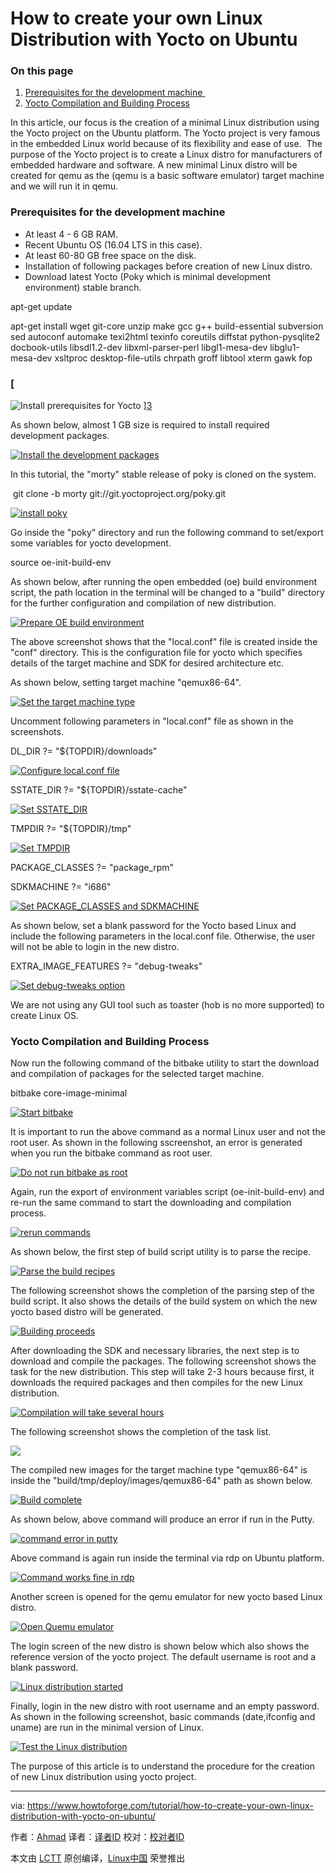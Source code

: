 How to create your own Linux Distribution with Yocto on Ubuntu
============================================================

### On this page

1.  [Prerequisites for the development machine ][1]
2.  [Yocto Compilation and Building Process][2]

In this article, our focus is the creation of a minimal Linux distribution using the Yocto project on the Ubuntu platform. The Yocto project is very famous in the embedded Linux world because of its flexibility and ease of use.  The purpose of the Yocto project is to create a Linux distro for manufacturers of embedded hardware and software. A new minimal Linux distro will be created for qemu as the (qemu is a basic software emulator) target machine and we will run it in qemu. 

### Prerequisites for the development machine 

*   At least 4 - 6 GB RAM.
*   Recent Ubuntu OS (16.04 LTS in this case).
*   At least 60-80 GB free space on the disk.
*   Installation of following packages before creation of new Linux distro.
*   Download latest Yocto (Poky which is minimal development environment) stable branch.

apt-get update

apt-get install wget git-core unzip make gcc g++ build-essential subversion sed autoconf automake texi2html texinfo coreutils diffstat python-pysqlite2 docbook-utils libsdl1.2-dev libxml-parser-perl libgl1-mesa-dev libglu1-mesa-dev xsltproc desktop-file-utils chrpath groff libtool xterm gawk fop

### [
 ![Install prerequisites for Yocto](https://www.howtoforge.com/images/how-to-create-your-own-linux-distribution-with-yocto/1-pre_requisite_packages-1.png) 
][3]

As shown below, almost 1 GB size is required to install required development packages.

[
 ![Install the development packages](https://www.howtoforge.com/images/how-to-create-your-own-linux-distribution-with-yocto/2-pre_requisite_packages-2.png) 
][4]

In this tutorial, the "morty" stable release of poky is cloned on the system.

 git clone -b morty git://git.yoctoproject.org/poky.git

[
 ![install poky](https://www.howtoforge.com/images/how-to-create-your-own-linux-distribution-with-yocto/download_morty_of_yocto.png) 
][5]

Go inside the "poky" directory and run the following command to set/export some variables for yocto development.

source oe-init-build-env

As shown below, after running the open embedded (oe) build environment script, the path location in the terminal will be changed to a "build" directory for the further configuration and compilation of new distribution. 

[
 ![Prepare OE build environment](https://www.howtoforge.com/images/how-to-create-your-own-linux-distribution-with-yocto/source_environment_script.png) 
][6]

The above screenshot shows that the "local.conf" file is created inside the "conf" directory. This is the configuration file for yocto which specifies details of the target machine and SDK for desired architecture etc.

As shown below, setting target machine "qemux86-64".

[
 ![Set the target machine type](https://www.howtoforge.com/images/how-to-create-your-own-linux-distribution-with-yocto/selected_target.png) 
][7]

Uncomment following parameters in "local.conf" file as shown in the screenshots.

DL_DIR ?= "${TOPDIR}/downloads"

[
 ![Configure local.conf file](https://www.howtoforge.com/images/how-to-create-your-own-linux-distribution-with-yocto/uncheck_Download_parameters.png) 
][8]

SSTATE_DIR ?= "${TOPDIR}/sstate-cache"

[
 ![Set SSTATE_DIR](https://www.howtoforge.com/images/how-to-create-your-own-linux-distribution-with-yocto/uncheck_sstate_parametes.png) 
][9]

TMPDIR ?= "${TOPDIR}/tmp"

[
 ![Set TMPDIR](https://www.howtoforge.com/images/how-to-create-your-own-linux-distribution-with-yocto/tempdir_uncheck_paramerter.png) 
][10]

PACKAGE_CLASSES ?= "package_rpm"

SDKMACHINE ?= "i686"

[
 ![Set PACKAGE_CLASSES and SDKMACHINE](https://www.howtoforge.com/images/how-to-create-your-own-linux-distribution-with-yocto/sdk_and_package_selection.png) 
][11]

As shown below, set a blank password for the Yocto based Linux and include the following parameters in the local.conf file. Otherwise, the user will not be able to login in the new distro.

EXTRA_IMAGE_FEATURES ?= "debug-tweaks"

[
 ![Set debug-tweaks option](https://www.howtoforge.com/images/how-to-create-your-own-linux-distribution-with-yocto/extra-features_for_blank_password.png) 
][12]

We are not using any GUI tool such as toaster (hob is no more supported) to create Linux OS.

### Yocto Compilation and Building Process

Now run the following command of the bitbake utility to start the download and compilation of packages for the selected target machine.

bitbake core-image-minimal

[
 ![Start bitbake](https://www.howtoforge.com/images/how-to-create-your-own-linux-distribution-with-yocto/bitbake_coreimageminimal.png) 
][13]

It is important to run the above command as a normal Linux user and not the root user. As shown in the following sscreenshot, an error is generated when you run the bitbake command as root user.

[
 ![Do not run bitbake as root](https://www.howtoforge.com/images/how-to-create-your-own-linux-distribution-with-yocto/dont_user_as_a_root.png) 
][14]

Again, run the export of environment variables script (oe-init-build-env) and re-run the same command to start the downloading and compilation process.

[
 ![rerun commands](https://www.howtoforge.com/images/how-to-create-your-own-linux-distribution-with-yocto/runniing_bitbake_again-normal_user.png) 
][15]

As shown below, the first step of build script utility is to parse the recipe.

[
 ![Parse the build recipes](https://www.howtoforge.com/images/how-to-create-your-own-linux-distribution-with-yocto/parsing-receipe.png) 
][16]

The following screenshot shows the completion of the parsing step of the build script. It also shows the details of the build system on which the new yocto based distro will be generated.

[
 ![Building proceeds](https://www.howtoforge.com/images/how-to-create-your-own-linux-distribution-with-yocto/output_of_parsing.png) 
][17]

After downloading the SDK and necessary libraries, the next step is to download and compile the packages. The following screenshot shows the task for the new distribution. This step will take 2-3 hours because first, it downloads the required packages and then compiles for the new Linux distribution.

[
 ![Compilation will take several hours](https://www.howtoforge.com/images/how-to-create-your-own-linux-distribution-with-yocto/task_list.png) 
][18]

The following screenshot shows the completion of the task list.

[
 ![](https://www.howtoforge.com/images/how-to-create-your-own-linux-distribution-with-yocto/downloaded-all_packages_and_compiled.png) 
][19]

The compiled new images for the target machine type "qemux86-64" is inside the "build/tmp/deploy/images/qemux86-64" path as shown below.

[
 ![Build complete](https://www.howtoforge.com/images/how-to-create-your-own-linux-distribution-with-yocto/new_linux_compiled_under_qemux86_64.png) 
][20]

As shown below, above command will produce an error if run in the Putty.

[
 ![command error in putty](https://www.howtoforge.com/images/how-to-create-your-own-linux-distribution-with-yocto/error_on_putty.png) 
][21]

Above command is again run inside the terminal via rdp on Ubuntu platform.

[
 ![Command works fine in rdp](https://www.howtoforge.com/images/how-to-create-your-own-linux-distribution-with-yocto/runqemu_command.png) 
][22]

Another screen is opened for the qemu emulator for new yocto based Linux distro.

[
 ![Open Quemu emulator](https://www.howtoforge.com/images/how-to-create-your-own-linux-distribution-with-yocto/new_linux_inside_the_qemu_.png) 
][23]

The login screen of the new distro is shown below which also shows the reference version of the yocto project. The default username is root and a blank password.

[
 ![Linux distribution started](https://www.howtoforge.com/images/how-to-create-your-own-linux-distribution-with-yocto/reference_distro.png) 
][24]

Finally, login in the new distro with root username and an empty password. As shown in the following screenshot, basic commands (date,ifconfig and uname) are run in the minimal version of Linux.

[
 ![Test the Linux distribution](https://www.howtoforge.com/images/how-to-create-your-own-linux-distribution-with-yocto/inside_new_linux_distro_running_on_qemu_3.png) 
][25]

The purpose of this article is to understand the procedure for the creation of new Linux distribution using yocto project.

--------------------------------------------------------------------------------

via: https://www.howtoforge.com/tutorial/how-to-create-your-own-linux-distribution-with-yocto-on-ubuntu/

作者：[Ahmad][a]
译者：[译者ID](https://github.com/译者ID)
校对：[校对者ID](https://github.com/校对者ID)

本文由 [LCTT](https://github.com/LCTT/TranslateProject) 原创编译，[Linux中国](https://linux.cn/) 荣誉推出

[a]:https://www.howtoforge.com/tutorial/how-to-create-your-own-linux-distribution-with-yocto-on-ubuntu/
[1]:https://www.howtoforge.com/tutorial/how-to-create-your-own-linux-distribution-with-yocto-on-ubuntu/#prerequisites-for-the-development-machinenbsp
[2]:https://www.howtoforge.com/tutorial/how-to-create-your-own-linux-distribution-with-yocto-on-ubuntu/#yocto-compilation-and-building-process
[3]:https://www.howtoforge.com/images/how-to-create-your-own-linux-distribution-with-yocto/big/1-pre_requisite_packages-1.png
[4]:https://www.howtoforge.com/images/how-to-create-your-own-linux-distribution-with-yocto/big/2-pre_requisite_packages-2.png
[5]:https://www.howtoforge.com/images/how-to-create-your-own-linux-distribution-with-yocto/big/download_morty_of_yocto.png
[6]:https://www.howtoforge.com/images/how-to-create-your-own-linux-distribution-with-yocto/big/source_environment_script.png
[7]:https://www.howtoforge.com/images/how-to-create-your-own-linux-distribution-with-yocto/big/selected_target.png
[8]:https://www.howtoforge.com/images/how-to-create-your-own-linux-distribution-with-yocto/big/uncheck_Download_parameters.png
[9]:https://www.howtoforge.com/images/how-to-create-your-own-linux-distribution-with-yocto/big/uncheck_sstate_parametes.png
[10]:https://www.howtoforge.com/images/how-to-create-your-own-linux-distribution-with-yocto/big/tempdir_uncheck_paramerter.png
[11]:https://www.howtoforge.com/images/how-to-create-your-own-linux-distribution-with-yocto/big/sdk_and_package_selection.png
[12]:https://www.howtoforge.com/images/how-to-create-your-own-linux-distribution-with-yocto/big/extra-features_for_blank_password.png
[13]:https://www.howtoforge.com/images/how-to-create-your-own-linux-distribution-with-yocto/big/bitbake_coreimageminimal.png
[14]:https://www.howtoforge.com/images/how-to-create-your-own-linux-distribution-with-yocto/big/dont_user_as_a_root.png
[15]:https://www.howtoforge.com/images/how-to-create-your-own-linux-distribution-with-yocto/big/runniing_bitbake_again-normal_user.png
[16]:https://www.howtoforge.com/images/how-to-create-your-own-linux-distribution-with-yocto/big/parsing-receipe.png
[17]:https://www.howtoforge.com/images/how-to-create-your-own-linux-distribution-with-yocto/big/output_of_parsing.png
[18]:https://www.howtoforge.com/images/how-to-create-your-own-linux-distribution-with-yocto/big/task_list.png
[19]:https://www.howtoforge.com/images/how-to-create-your-own-linux-distribution-with-yocto/big/downloaded-all_packages_and_compiled.png
[20]:https://www.howtoforge.com/images/how-to-create-your-own-linux-distribution-with-yocto/big/new_linux_compiled_under_qemux86_64.png
[21]:https://www.howtoforge.com/images/how-to-create-your-own-linux-distribution-with-yocto/big/error_on_putty.png
[22]:https://www.howtoforge.com/images/how-to-create-your-own-linux-distribution-with-yocto/big/runqemu_command.png
[23]:https://www.howtoforge.com/images/how-to-create-your-own-linux-distribution-with-yocto/big/new_linux_inside_the_qemu_.png
[24]:https://www.howtoforge.com/images/how-to-create-your-own-linux-distribution-with-yocto/big/reference_distro.png
[25]:https://www.howtoforge.com/images/how-to-create-your-own-linux-distribution-with-yocto/big/inside_new_linux_distro_running_on_qemu_3.png
